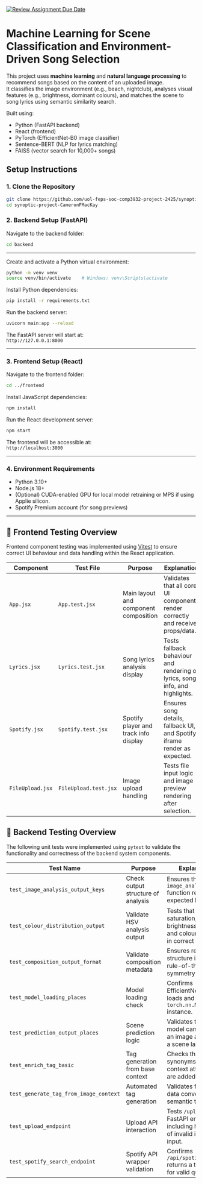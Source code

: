 [![Review Assignment Due Date](https://classroom.github.com/assets/deadline-readme-button-22041afd0340ce965d47ae6ef1cefeee28c7c493a6346c4f15d667ab976d596c.svg)](https://classroom.github.com/a/zqYhAx1c)

# Machine Learning for Scene Classification and Environment-Driven Song Selection

This project uses **machine learning** and **natural language processing** to recommend songs based on the content of an uploaded image.  
It classifies the image environment (e.g., beach, nightclub), analyses visual features (e.g., brightness, dominant colours), and matches the scene to song lyrics using semantic similarity search.

Built using:
- Python (FastAPI backend)
- React (frontend)
- PyTorch (EfficientNet-B0 image classifier)
- Sentence-BERT (NLP for lyrics matching)
- FAISS (vector search for 10,000+ songs)

## Setup Instructions

### 1. Clone the Repository

```bash
git clone https://github.com/uol-feps-soc-comp3932-project-2425/synoptic-project-CameronFMacKay.git
cd synoptic-project-CameronFMacKay
```


### 2. Backend Setup (FastAPI)

Navigate to the backend folder:

```bash
cd backend
```
---
Create and activate a Python virtual environment:

```bash
python -m venv venv
source venv/bin/activate    # Windows: venv\Scripts\activate
```

Install Python dependencies:

```bash
pip install -r requirements.txt
```

Run the backend server:

```bash
uvicorn main:app --reload
```

The FastAPI server will start at:  
`http://127.0.0.1:8000`

---

### 3. Frontend Setup (React)

Navigate to the frontend folder:

```bash
cd ../frontend
```

Install JavaScript dependencies:

```bash
npm install
```

Run the React development server:

```bash
npm start
```

The frontend will be accessible at:  
`http://localhost:3000`

---

### 4. Environment Requirements

- Python 3.10+
- Node.js 18+
- (Optional) CUDA-enabled GPU for local model retraining or MPS if using Applie silicon.
- Spotify Premium account (for song previews)

---





## 🧪 Frontend Testing Overview

Frontend component testing was implemented using [Vitest](https://vitest.dev/) to ensure correct UI behaviour and data handling within the React application.

| **Component**       | **Test File**         | **Purpose**                             | **Explanation**                                                                 |
|---------------------|------------------------|------------------------------------------|---------------------------------------------------------------------------------|
| `App.jsx`           | `App.test.jsx`         | Main layout and component composition    | Validates that all core UI components render correctly and receive props/data. |
| `Lyrics.jsx`        | `Lyrics.test.jsx`      | Song lyrics analysis display             | Tests fallback behaviour and rendering of lyrics, song info, and highlights.   |
| `Spotify.jsx`       | `Spotify.test.jsx`     | Spotify player and track info display    | Ensures song details, fallback UI, and Spotify iframe render as expected.      |
| `FileUpload.jsx`    | `FileUpload.test.jsx`  | Image upload handling                    | Tests file input logic and image preview rendering after selection.            |


## 🧪  Backend Testing Overview

The following unit tests were implemented using `pytest` to validate the functionality and correctness of the backend system components.

| **Test Name**                           | **Purpose**                           | **Explanation**                                                                 |
|----------------------------------------|---------------------------------------|---------------------------------------------------------------------------------|
| `test_image_analysis_output_keys`      | Check output structure of analysis    | Ensures the `image_analysis` function returns all expected keys.              |
| `test_colour_distribution_output`      | Validate HSV analysis output          | Tests that saturation, brightness levels, and colour data are in correct format.|
| `test_composition_output_format`       | Validate composition metadata         | Ensures return structure includes rule-of-thirds and symmetry metrics.         |
| `test_model_loading_places`            | Model loading check                   | Confirms EfficientNet model loads and is a `torch.nn.Module` instance.         |
| `test_prediction_output_places`        | Scene prediction logic                | Validates that the model can process an image and return a scene label.        |
| `test_enrich_tag_basic`                | Tag generation from base context      | Checks that synonyms and context attributes are added correctly.               |
| `test_generate_tag_from_image_context` | Automated tag generation              | Validates full image data converts to a semantic tag string.                   |
| `test_upload_endpoint`                 | Upload API interaction                | Tests `/upload` FastAPI endpoint, including handling of invalid image input.   |
| `test_spotify_search_endpoint`         | Spotify API wrapper validation        | Confirms `/api/spotify/search` returns a track list for valid queries.         |



